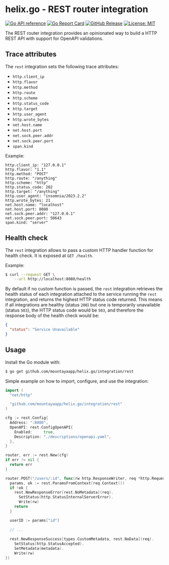 # helix.go - REST router integration

[![Go API reference](https://pkg.go.dev/badge/github.com/mountayaapp/helix.go.svg)](https://pkg.go.dev/github.com/mountayaapp/helix.go/integration/rest)
[![Go Report Card](https://goreportcard.com/badge/github.com/mountayaapp/helix.go/integration/rest)](https://goreportcard.com/report/github.com/mountayaapp/helix.go/integration/rest)
[![GitHub Release](https://img.shields.io/github/v/release/mountayaapp/helix.go)](https://github.com/mountayaapp/helix.go/releases/latest)
[![License: MIT](https://img.shields.io/badge/License-MIT-green.svg)](https://opensource.org/licenses/MIT)

The REST router integration provides an opinionated way to build a HTTP REST API
with support for OpenAPI validations.

## Trace attributes

The `rest` integration sets the following trace attributes:
- `http.client_ip`
- `http.flavor`
- `http.method`
- `http.route`
- `http.scheme`
- `http.status_code`
- `http.target`
- `http.user_agent`
- `http.wrote_bytes`
- `net.host.name`
- `net.host.port`
- `net.sock.peer.addr`
- `net.sock.peer.port`
- `span.kind`

Example:
```
http.client_ip: "127.0.0.1"
http.flavor: "1.1"
http.method: "POST"
http.route: "/anything"
http.scheme: "http"
http.status_code: 202
http.target: "/anything"
http.user_agent: "insomnia/2023.2.2"
http.wrote_bytes: 21
net.host.name: "localhost"
net.host.port: 8080
net.sock.peer.addr: "127.0.0.1"
net.sock.peer.port: 50643
span.kind: "server"
```

## Health check

The `rest` integration allows to pass a custom HTTP handler function for health
check. It is exposed at `GET /health`.

Example:
```sh
$ curl --request GET \
    --url http://localhost:8080/health
```

By default if no custom function is passed, the `rest` integration retrieves the
health status of each integration attached to the service running the `rest`
integration, and returns the highest HTTP status code returned. This means if all
integrations are healthy (status `200`) but one is temporarily unavailable (status
`503`), the HTTP status code would be `503`, and therefore the response body of
the health check would be:
```json
{
  "status": "Service Unavailable"
}
```

## Usage

Install the Go module with:
```sh
$ go get github.com/mountayaapp/helix.go/integration/rest
```

Simple example on how to import, configure, and use the integration:
```go
import (
  "net/http"

  "github.com/mountayaapp/helix.go/integration/rest"
)

cfg := rest.Config{
  Address: ":8080",
  OpenAPI: rest.ConfigOpenAPI{
    Enabled:     true,
    Description: "./descriptions/openapi.yaml",
  },
}

router, err := rest.New(cfg)
if err != nil {
  return err
}

router.POST("/users/:id", func(rw http.ResponseWriter, req *http.Request) {
  params, ok := rest.ParamsFromContext(req.Context())
  if !ok {
    rest.NewResponseError[rest.NoMetadata](req).
      SetStatus(http.StatusInternalServerError).
      Write(rw)
    return
  }

  userID := params["id"]
  
  // ...
  
  rest.NewResponseSuccess[types.CustomMetadata, rest.NoData](req).
    SetStatus(http.StatusAccepted).
    SetMetadata(metadata).
    Write(rw)
})
```
